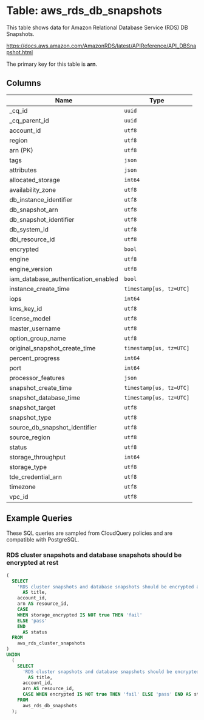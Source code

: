 # Table: aws_rds_db_snapshots

This table shows data for Amazon Relational Database Service (RDS) DB Snapshots.

https://docs.aws.amazon.com/AmazonRDS/latest/APIReference/API_DBSnapshot.html

The primary key for this table is **arn**.

## Columns

| Name          | Type          |
| ------------- | ------------- |
|_cq_id|`uuid`|
|_cq_parent_id|`uuid`|
|account_id|`utf8`|
|region|`utf8`|
|arn (PK)|`utf8`|
|tags|`json`|
|attributes|`json`|
|allocated_storage|`int64`|
|availability_zone|`utf8`|
|db_instance_identifier|`utf8`|
|db_snapshot_arn|`utf8`|
|db_snapshot_identifier|`utf8`|
|db_system_id|`utf8`|
|dbi_resource_id|`utf8`|
|encrypted|`bool`|
|engine|`utf8`|
|engine_version|`utf8`|
|iam_database_authentication_enabled|`bool`|
|instance_create_time|`timestamp[us, tz=UTC]`|
|iops|`int64`|
|kms_key_id|`utf8`|
|license_model|`utf8`|
|master_username|`utf8`|
|option_group_name|`utf8`|
|original_snapshot_create_time|`timestamp[us, tz=UTC]`|
|percent_progress|`int64`|
|port|`int64`|
|processor_features|`json`|
|snapshot_create_time|`timestamp[us, tz=UTC]`|
|snapshot_database_time|`timestamp[us, tz=UTC]`|
|snapshot_target|`utf8`|
|snapshot_type|`utf8`|
|source_db_snapshot_identifier|`utf8`|
|source_region|`utf8`|
|status|`utf8`|
|storage_throughput|`int64`|
|storage_type|`utf8`|
|tde_credential_arn|`utf8`|
|timezone|`utf8`|
|vpc_id|`utf8`|

## Example Queries

These SQL queries are sampled from CloudQuery policies and are compatible with PostgreSQL.

### RDS cluster snapshots and database snapshots should be encrypted at rest

```sql
(
  SELECT
    'RDS cluster snapshots and database snapshots should be encrypted at rest'
      AS title,
    account_id,
    arn AS resource_id,
    CASE
    WHEN storage_encrypted IS NOT true THEN 'fail'
    ELSE 'pass'
    END
      AS status
  FROM
    aws_rds_cluster_snapshots
)
UNION
  (
    SELECT
      'RDS cluster snapshots and database snapshots should be encrypted at rest'
        AS title,
      account_id,
      arn AS resource_id,
      CASE WHEN encrypted IS NOT true THEN 'fail' ELSE 'pass' END AS status
    FROM
      aws_rds_db_snapshots
  );
```


